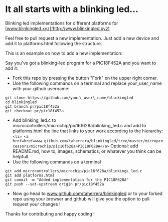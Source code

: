 # It all starts with a blinking led...
Blinking led implementations for different platforms for [www.blinkingled.xyz](http://www.blinkingled.xyz)

Feel free to pull request a new implementation. Just add a new device and add it to platforms.html following the structure.

This is an example on how to add a new implementation:

Say you've got a blinking-led program for a PIC18F452A and you want to add it:

- Fork this repo by pressing the button "Fork" on the upper right corner.
- Use the following commands on a terminal and replace your\_user\_name with your github username:
```
git clone https://github.com/your\_user\_name/blinkingled
cd blinkingled
git branch pr/pic18f452a
git checkout pr/pic18f452a
```
- Add blinking\_led.c to microcontrollers/microchip/pic16f628a/blinking\_led.c and add to platforms.html the line that links to your work according to the hierarchy: 
`<li> <a href=href=www.github.com/taherrera/blinkingled/tree/master/microprocessors/microchip/pic16f628a>PIC18F628A</a>`
Optional: add README.md, how to, images, schematics, or whatever you think can be helpfull.
- Use the following commands on a terminal
```
git add microcontrollers/microchip/pic16f628a/blinking\_led.c
git add platforms.html
git commit -m "Added implementation for the PIC18F628A"
git push --set-upstream origin pr/pic18f452a
```
- Now go head to www.github.com/taherrera/blinkingled or to your forked repo using your browser and github will give you the option to pull request your changes !

Thanks for contributing and happy coding !


